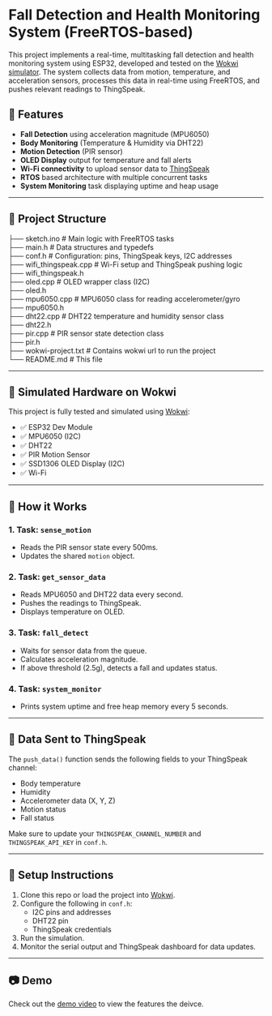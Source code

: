 # Fall Detection and Health Monitoring System (FreeRTOS-based)

This project implements a real-time, multitasking fall detection and health monitoring system using ESP32, developed and tested on the [Wokwi simulator](https://wokwi.com/). The system collects data from motion, temperature, and acceleration sensors, processes this data in real-time using FreeRTOS, and pushes relevant readings to ThingSpeak.

## 🧠 Features

- **Fall Detection** using acceleration magnitude (MPU6050)
- **Body Monitoring** (Temperature & Humidity via DHT22)
- **Motion Detection** (PIR sensor)
- **OLED Display** output for temperature and fall alerts
- **Wi-Fi connectivity** to upload sensor data to [ThingSpeak](https://thingspeak.com/)
- **RTOS** based architecture with multiple concurrent tasks
- **System Monitoring** task displaying uptime and heap usage

---

## 📁 Project Structure
├── sketch.ino # Main logic with FreeRTOS tasks <br>
├── main.h # Data structures and typedefs <br>
├── conf.h # Configuration: pins, ThingSpeak keys, I2C addresses <br>
├── wifi_thingspeak.cpp # Wi-Fi setup and ThingSpeak pushing logic <br>
├── wifi_thingspeak.h <br>
├── oled.cpp # OLED wrapper class (I2C) <br>
├── oled.h <br>
├── mpu6050.cpp # MPU6050 class for reading accelerometer/gyro <br>
├── mpu6050.h <br>
├── dht22.cpp # DHT22 temperature and humidity sensor class <br>
├── dht22.h <br>
├── pir.cpp # PIR sensor state detection class <br>
├── pir.h <br>
├── wokwi-project.txt # Contains wokwi url to run the project <br>
└── README.md # This file


---

## 🧪 Simulated Hardware on Wokwi

This project is fully tested and simulated using [Wokwi](https://wokwi.com/):

- ✅ ESP32 Dev Module  
- ✅ MPU6050 (I2C)  
- ✅ DHT22  
- ✅ PIR Motion Sensor  
- ✅ SSD1306 OLED Display (I2C)
- ✅ Wi-Fi 

---

## 🚀 How it Works

### 1. **Task: `sense_motion`**
- Reads the PIR sensor state every 500ms.
- Updates the shared `motion` object.

### 2. **Task: `get_sensor_data`**
- Reads MPU6050 and DHT22 data every second.
- Pushes the readings to ThingSpeak.
- Displays temperature on OLED.

### 3. **Task: `fall_detect`**
- Waits for sensor data from the queue.
- Calculates acceleration magnitude.
- If above threshold (2.5g), detects a fall and updates status.

### 4. **Task: `system_monitor`**
- Prints system uptime and free heap memory every 5 seconds.

---

## 📡 Data Sent to ThingSpeak

The `push_data()` function sends the following fields to your ThingSpeak channel:
- Body temperature
- Humidity
- Accelerometer data (X, Y, Z)
- Motion status
- Fall status

Make sure to update your `THINGSPEAK_CHANNEL_NUMBER` and `THINGSPEAK_API_KEY` in `conf.h`.

---

## 🔧 Setup Instructions

1. Clone this repo or load the project into [Wokwi](https://wokwi.com/).
2. Configure the following in `conf.h`:
   - I2C pins and addresses
   - DHT22 pin
   - ThingSpeak credentials
3. Run the simulation.
4. Monitor the serial output and ThingSpeak dashboard for data updates.

---

## 📷 Demo
Check out the [demo video](./fall%20detection%20demo.mp4) to view the features the deivce.